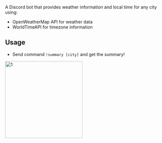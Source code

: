 A Discord bot that provides weather information and local time for any city using:

-   OpenWeatherMap API for weather data
-   WorldTimeAPI for timezone information

## Usage

-   Send command `!summary [city]` and get the summary!

<div>
<img alt='1' src='https://github.com/user-attachments/assets/e8e07da7-8250-42f8-a0ad-86772b3b7d83' width='250px'/>
</div>
